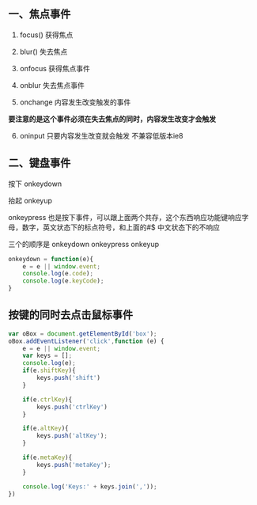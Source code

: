 ## 一、焦点事件

1.  focus()  获得焦点


2.  blur()  失去焦点

3.   onfocus  获得焦点事件


4.   onblur  失去焦点事件

5.   onchange 内容发生改变触发的事件

**要注意的是这个事件必须在失去焦点的同时，内容发生改变才会触发**

6.  oninput 只要内容发生改变就会触发  不兼容低版本ie8



## 二、键盘事件

按下 onkeydown 

抬起 onkeyup 

onkeypress 也是按下事件，可以跟上面两个共存，这个东西响应功能键响应字母，数字，英文状态下的标点符号，和上面的#$ 中文状态下的不响应

三个的顺序是  onkeydown onkeypress onkeyup  

```js
onkeydown = function(e){
    e = e || window.event;
    console.log(e.code);
    console.log(e.keyCode);
}
```





## 按键的同时去点击鼠标事件

```js
var oBox = document.getElementById('box');
oBox.addEventListener('click',function (e) {
    e = e || window.event;
    var keys = [];
    console.log(e);
    if(e.shiftKey){
        keys.push('shift')
    }

    if(e.ctrlKey){
        keys.push('ctrlKey')
    }

    if(e.altKey){
        keys.push('altKey');
    }

    if(e.metaKey){
        keys.push('metaKey');
    }

    console.log('Keys:' + keys.join(','));
})
```
